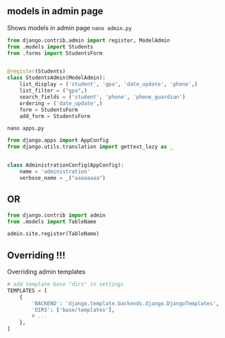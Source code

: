 ## models in admin page
Shows models in admin page
`nano admin.py`
```py
from django.contrib.admin import register, ModelAdmin
from .models import Students
from .forms import StudentsForm


@register(Students)
class StudentsAdmin(ModelAdmin):
    list_display = ('student', 'gpa', 'date_update', 'phone',)
    list_filter = ("gpa",)
    search_fields = ('student', 'phone', 'phone_guardian')
    ordering = ('date_update',)
    form = StudentsForm
    add_form = StudentsForm
```


`nano apps.py`
```py
from django.apps import AppConfig
from django.utils.translation import gettext_lazy as _


class AdministrationConfig(AppConfig):
    name = 'administration'
    verbose_name = _("aaaaaaaa")
```


## OR
```python
from django.contrib import admin
from .models import TableName

admin.site.register(TableName)
```


## Overriding !!!
Overriding admin templates
```python
# add template base "dirs" in settings
TEMPLATES = [
    {
        'BACKEND': 'django.template.backends.django.DjangoTemplates',
        'DIRS': ['base/templates'],
        # ...
    },
]
```
